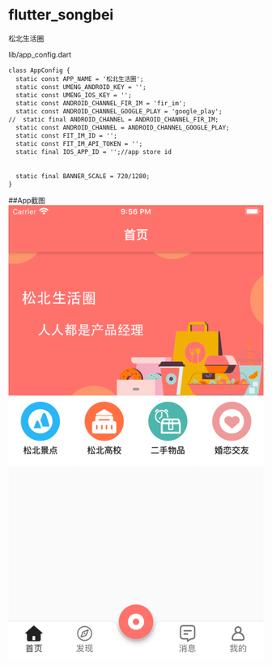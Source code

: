 # flutter_songbei

松北生活圈

lib/app_config.dart


```
class AppConfig {
  static const APP_NAME = '松北生活圈';
  static const UMENG_ANDROID_KEY = '';
  static const UMENG_IOS_KEY = '';
  static const ANDROID_CHANNEL_FIR_IM = 'fir_im';
  static const ANDROID_CHANNEL_GOOGLE_PLAY = 'google_play';
//  static final ANDROID_CHANNEL = ANDROID_CHANNEL_FIR_IM;
  static const ANDROID_CHANNEL = ANDROID_CHANNEL_GOOGLE_PLAY;
  static const FIT_IM_ID = '';
  static const FIT_IM_API_TOKEN = '';
  static final IOS_APP_ID = '';//app store id


  static final BANNER_SCALE = 720/1280;
}
```

##App截图
![image](gitres/5.5/screen01.png)

